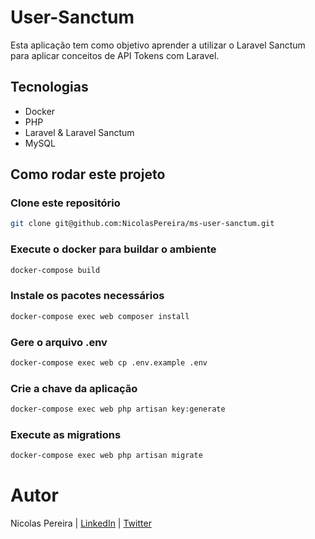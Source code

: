 # User-Sanctum

Esta aplicação tem como objetivo aprender a utilizar o Laravel Sanctum para aplicar conceitos de API Tokens com Laravel.

## Tecnologias

- Docker
- PHP
- Laravel & Laravel Sanctum
- MySQL


## Como rodar este projeto

### Clone este repositório
```bash
git clone git@github.com:NicolasPereira/ms-user-sanctum.git
```

### Execute o docker para buildar o ambiente
```bash
docker-compose build
```

### Instale os pacotes necessários
```bash
docker-compose exec web composer install
```

### Gere o arquivo .env

```bash
docker-compose exec web cp .env.example .env
```

### Crie a chave da aplicação
```bash
docker-compose exec web php artisan key:generate
```

### Execute as migrations
```bash
docker-compose exec web php artisan migrate
```

# Autor
Nicolas Pereira | [LinkedIn](https://www.linkedin.com/in/nicolas-pereira/) | [Twitter](https://twitter.com/devnic_)

